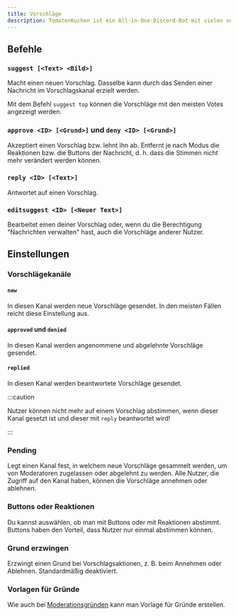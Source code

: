 ```yaml
---
title: Vorschläge
description: TomatenKuchen ist ein All-in-One-Discord-Bot mit vielen verschiedenen Funktionen. Gibt Hinweise zur Verwendung des Vorschlagssystems
---
```


## Befehle

### `suggest [<Text> <Bild>]`

Macht einen neuen Vorschlag. Dasselbe kann durch das Senden einer Nachricht im Vorschlagskanal erzielt werden.

Mit dem Befehl `suggest top` können die Vorschläge mit den meisten Votes angezeigt werden.

### `approve <ID> [<Grund>]` und `deny <ID> [<Grund>]`

Akzeptiert einen Vorschlag bzw. lehnt ihn ab. Entfernt je nach Modus die Reaktionen bzw. die Buttons der Nachricht, d. h. dass die Stimmen nicht mehr verändert werden können.

### `reply <ID> [<Text>]`

Antwortet auf einen Vorschlag.

### `editsuggest <ID> [<Neuer Text>]`

Bearbeitet einen deiner Vorschlag oder, wenn du die Berechtigung "Nachrichten verwalten" hast, auch die Vorschläge anderer Nutzer.

## Einstellungen

### Vorschlägekanäle

#### `new`

In diesen Kanal werden neue Vorschläge gesendet. In den meisten Fällen reicht diese Einstellung aus.

#### `approved` und `denied`

In diesen Kanal werden angenommene und abgelehnte Vorschläge gesendet.

#### `replied`

In diesen Kanal werden beantwortete Vorschläge gesendet.

:::caution

Nutzer können nicht mehr auf einem Vorschlag abstimmen, wenn dieser Kanal gesetzt ist und dieser mit `reply` beantwortet wird!

:::

### Pending

Legt einen Kanal fest, in welchem neue Vorschläge gesammelt werden, um von Moderatoren zugelassen oder abgelehnt zu werden. Alle Nutzer, die Zugriff auf den Kanal haben, können die Vorschläge annehmen oder ablehnen.

### Buttons oder Reaktionen

Du kannst auswählen, ob man mit Buttons oder mit Reaktionen abstimmt. Buttons haben den Vorteil, dass Nutzer nur einmal abstimmen können.

### Grund erzwingen

Erzwingt einen Grund bei Vorschlagsaktionen, z. B. beim Annehmen oder Ablehnen. Standardmäßig deaktiviert.

### Vorlagen für Gründe

Wie auch bei [Moderationsgründen](/moderation) kann man Vorlage für Gründe erstellen.
